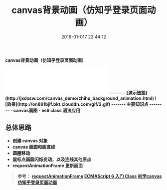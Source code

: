 ﻿---
title: canvas背景动画（仿知乎登录页面动画）
date: 2016-01-017 22:44:12
tags:
- canvas
- animation
- 动画
- 前端
- ES6
categories: 前端
---
<b>canvas背景动画（仿知乎登录页面动画）<b>

<iframe frameborder="no" border="0" marginwidth="0" marginheight="0" width=330 height=86 src="//music.163.com/outchain/player?type=2&id=34509509&auto=1&height=66"></iframe> 
--------
[演示链接](http://jxdxsw.com/canvas_demo/zhihu_background_animation.html)  
![效果](http://on891bjlf.bkt.clouddn.com/gif/2.gif)
-------
主要知识点
--------
- canvas画图
- es6 class 语法应用

总体思路
--------
- 创建 canvas 对象
- canvas 画圆和画直线
- 圆圈移动
- 鼠标点画圆闪烁变动，以及连线其他原点
- requestAnimationFrame 更新画面

> 参考：
> [requestAnimationFrame](http://www.zhangxinxu.com/wordpress/2013/09/css3-animation-requestanimationframe-tween-动画算法/)
> [ECMAScript 6 入门 Class](http://es6.ruanyifeng.com/#docs/class)
> [初学canvas仿知乎登录页面动画](http://mp.weixin.qq.com/s/e5aCrcYXjtl5msclPyDMgA)
